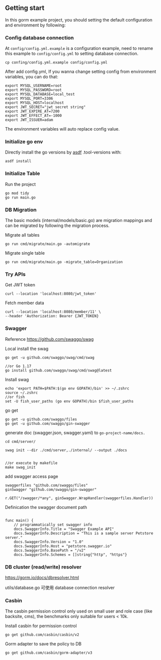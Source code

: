 ## Getting start

In this gorm example project, you should setting the default configuration and environment by following:

### Config database connection

At `config/config.yml.example` is a configuration example, need to rename this example to `config/config.yml` to setting database connection.

```
cp confing/config.yml.example config/config.yml
```


After add config.yml, If you wanna change setting config from environment variables, you can do that:

```
export MYSQL_USERNAME=root
export MYSQL_PASSWORD=root
export MYSQL_DATABASE=local_test
export MYSQL_PORT=3306
export MYSQL_HOST=localhost
export JWT_SECRET="jwt secret string"
export JWT_EXPIRE_AT=7200
export JWT_EFFECT_AT=-1000
export JWT_ISSUER=adam
```

The environment variables will auto replace config value.

### Initialize go env

Directly install the go versions by [asdf](https://hoohoo.top/blog/20240315145428-asdf-quick-note/) .tool-versions with:

```
asdf install
```

### Initialize Table

Run the project
```
go mod tidy
go run main.go
```


### DB Migration

The basic models (internal/models/basic.go) are migration mappings and can be migrated by following the migration process.

Migrate all tables

```
go run cmd/migrate/main.go -automigrate
```

Migrate single table

```
go run cmd/migrate/main.go -migrate_table=Organization
```


### Try APIs

Get JWT token
```
curl --location 'localhost:8080/jwt_token'
```
Fetch member data
```
curl --location 'localhost:8080/member/11' \
--header 'Authorization: Bearer {JWT_TOKEN}
```

### Swagger

Reference https://github.com/swaggo/swag

Local install the swag
```
go get -u github.com/swaggo/swag/cmd/swag

//or Go 1.17
go install github.com/swaggo/swag/cmd/swag@latest

```
Install swag
```
echo 'export PATH=$PATH:$(go env GOPATH)/bin' >> ~/.zshrc
source ~/.zshrc
//or fish
set -U fish_user_paths (go env GOPATH)/bin $fish_user_paths
```

go get

```
go get -u github.com/swaggo/files
go get -u github.com/swaggo/gin-swagger
```

generate doc (swagger.json, swagger.yaml) to `go-project-name/docs.`

```
cd cmd/server/

swag init --dir ./cmd/server,./internal/ --output ./docs


//or execute by makefile
make swag_init
```

add swagger access page

```
swaggerfiles "github.com/swaggo/files"
ginSwagger "github.com/swaggo/gin-swagger"

r.GET("/swagger/*any", ginSwagger.WrapHandler(swaggerfiles.Handler))
```

Definication the swagger document path

```

func main() {
	// programmatically set swagger info
	docs.SwaggerInfo.Title = "Swagger Example API"
	docs.SwaggerInfo.Description = "This is a sample server Petstore server."
	docs.SwaggerInfo.Version = "1.0"
	docs.SwaggerInfo.Host = "petstore.swagger.io"
	docs.SwaggerInfo.BasePath = "/v2"
	docs.SwaggerInfo.Schemes = []string{"http", "https"}
```

### DB cluster (read/write) resolver

https://gorm.io/docs/dbresolver.html

utils/database.go 可使用 database connection resolver

### Casbin

The casbin permission control only used on small user and role case (like backsite, cms), the benchmarks only suitable for users < 10k.

Install casbin for permission control
```
go get github.com/casbin/casbin/v2
```

Gorm adapter to save the policy to DB

```
go get github.com/casbin/gorm-adapter/v3
```

